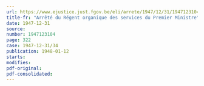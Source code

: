 ```yaml
---
url: https://www.ejustice.just.fgov.be/eli/arrete/1947/12/31/1947123104/justel
title-fr: "Arrêté du Régent organique des services du Premier Ministre"
date: 1947-12-31
source:
number: 1947123104
page: 322
case: 1947-12-31/34
publication: 1948-01-12
starts:
modifies:
pdf-original:
pdf-consolidated:
---
```


